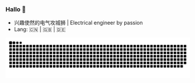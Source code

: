 ### Hallo 💙
* 兴趣使然的电气攻城狮 | Electrical engineer by passion
* Lang: 🇨🇳 | 🇬🇧 | 🇩🇪

<picture>
  <source media="(prefers-color-scheme: dark)" srcset="https://raw.githubusercontent.com/Atlantis-Gura/Atlantis-Gura/output/github-contribution-grid-snake-dark.svg">
  <source media="(prefers-color-scheme: light)" srcset="https://raw.githubusercontent.com/Atlantis-Gura/Atlantis-Gura/output/github-contribution-grid-snake.svg">
  <img alt="github contribution grid snake animation" src="https://raw.githubusercontent.com/Atlantis-Gura/Atlantis-Gura/output/github-contribution-grid-snake.svg">
</picture>
